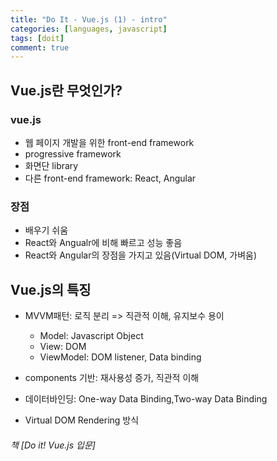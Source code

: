 ```yaml
---
title: "Do It - Vue.js (1) - intro"
categories: [languages, javascript]
tags: [doit]
comment: true
---
```


## Vue.js란 무엇인가?

### vue.js

- 웹 페이지 개발을 위한 front-end framework
- progressive framework
- 화면단 library
- 다른 front-end framework: React, Angular

### 장점

- 배우기 쉬움
- React와 Angualr에 비해 빠르고 성능 좋음
- React와 Angular의 장점을 가지고 있음(Virtual DOM, 가벼움)

## Vue.js의 특징

- MVVM패턴: 로직 분리 => 직관적 이해, 유지보수 용이

  - Model: Javascript Object
  - View: DOM
  - ViewModel: DOM listener, Data binding

- components 기반: 재사용성 증가, 직관적 이해
- 데이터바인딩: One-way Data Binding,Two-way Data Binding
- Virtual DOM Rendering 방식

###### 책 [Do it! Vue.js 입문]
